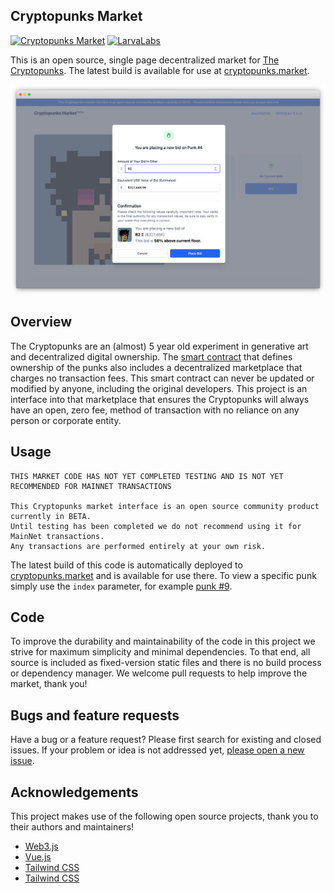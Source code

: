 ## Cryptopunks Market

[![Cryptopunks Market](https://img.shields.io/endpoint?url=https://dashboard.cypress.io/badge/detailed/beem87&style=flat&logo=cypress)](https://dashboard.cypress.io/projects/beem87/runs)
[![LarvaLabs](https://circleci.com/gh/larvalabs/cryptopunksmarket.svg?style=shield)](https://circleci.com/gh/larvalabs/cryptopunksmarket)

This is an open source, single page decentralized market for [The Cryptopunks](https://larvalabs.com/cryptopunks). The latest build is available for use at [cryptopunks.market](https://cryptopunks.market).

![Market Screenshot](img/market-screenshot.png)

## Overview

The Cryptopunks are an (almost) 5 year old experiment in generative art and decentralized digital ownership. The [smart contract](https://etherscan.io/address/0xb47e3cd837ddf8e4c57f05d70ab865de6e193bbb#code) that defines ownership of the punks also includes a decentralized marketplace that charges no transaction fees. This smart contract can never be updated or modified by anyone, including the original developers. This project is an interface into that marketplace that ensures the Cryptopunks will always have an open, zero fee, method of transaction with no reliance on any person or corporate entity.

## Usage

```
THIS MARKET CODE HAS NOT YET COMPLETED TESTING AND IS NOT YET RECOMMENDED FOR MAINNET TRANSACTIONS

This Cryptopunks market interface is an open source community product currently in BETA.
Until testing has been completed we do not recommend using it for MainNet transactions.
Any transactions are performed entirely at your own risk.
```

The latest build of this code is automatically deployed to [cryptopunks.market](https://cryptopunks.market) and is available for use there. To view a specific punk simply use the `index` parameter, for example [punk #9](https://cryptopunks.market/?index=9).

## Code

To improve the durability and maintainability of the code in this project we strive for maximum simplicity and minimal dependencies. To that end, all source is included as fixed-version static files and there is no build process or dependency manager. We welcome pull requests to help improve the market, thank you!

## Bugs and feature requests

Have a bug or a feature request? Please first search for existing and closed issues. If your problem or idea is not addressed yet, [please open a new issue](https://github.com/larvalabs/cryptopunksmarket/issues/new).

## Acknowledgements

This project makes use of the following open source projects, thank you to their authors and maintainers!

- [Web3.js](https://github.com/ChainSafe/web3.js)
- [Vue.js](https://github.com/vuejs/vue)
- [Tailwind CSS](https://github.com/tailwindlabs/tailwindcss)
- [Tailwind CSS](https://github.com/tailwindlabs/tailwindcss)